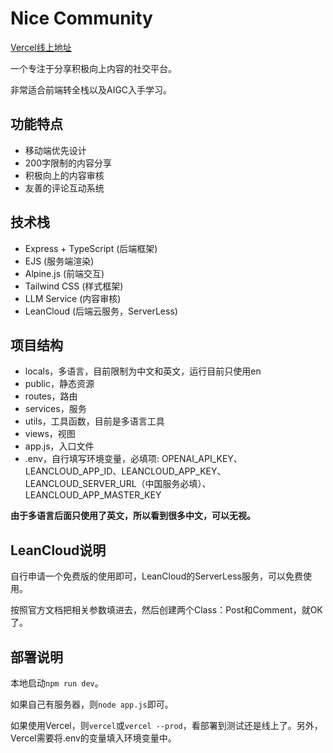 # Nice Community

[Vercel线上地址](https://nice-community.vercel.app/)

一个专注于分享积极向上内容的社交平台。

非常适合前端转全栈以及AIGC入手学习。

## 功能特点

- 移动端优先设计
- 200字限制的内容分享
- 积极向上的内容审核
- 友善的评论互动系统

## 技术栈

- Express + TypeScript (后端框架)
- EJS (服务端渲染)
- Alpine.js (前端交互)
- Tailwind CSS (样式框架)
- LLM Service (内容审核)
- LeanCloud (后端云服务，ServerLess)

## 项目结构

- locals，多语言，目前限制为中文和英文，运行目前只使用en
- public，静态资源
- routes，路由
- services，服务
- utils，工具函数，目前是多语言工具
- views，视图
- app.js，入口文件
- .env，自行填写环境变量，必填项: OPENAI_API_KEY、LEANCLOUD_APP_ID、LEANCLOUD_APP_KEY、LEANCLOUD_SERVER_URL（中国服务必填）、LEANCLOUD_APP_MASTER_KEY

**由于多语言后面只使用了英文，所以看到很多中文，可以无视。**

## LeanCloud说明

自行申请一个免费版的使用即可，LeanCloud的ServerLess服务，可以免费使用。

按照官方文档把相关参数填进去，然后创建两个Class：Post和Comment，就OK了。

## 部署说明

本地启动`npm run dev`。

如果自己有服务器，则`node app.js`即可。

如果使用Vercel，则`vercel`或`vercel --prod`，看部署到测试还是线上了。另外，Vercel需要将.env的变量填入环境变量中。
